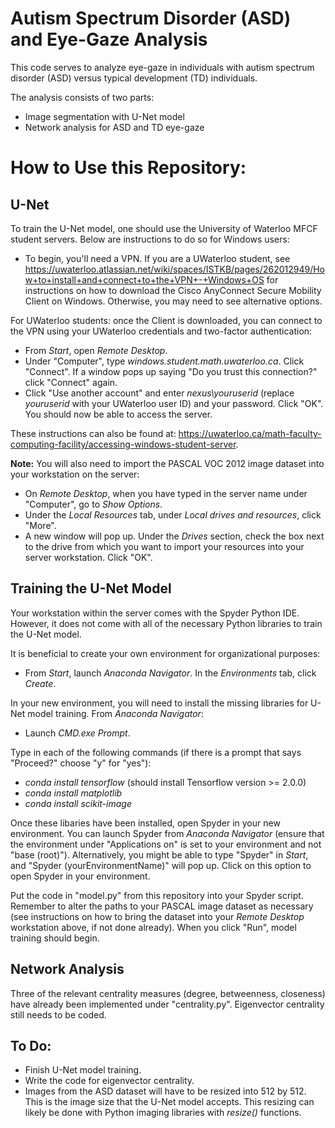# Autism Spectrum Disorder (ASD) and Eye-Gaze Analysis

This code serves to analyze eye-gaze in individuals with autism spectrum disorder (ASD) versus typical development (TD) individuals.

The analysis consists of two parts:
- Image segmentation with U-Net model
- Network analysis for ASD and TD eye-gaze

# How to Use this Repository:

## U-Net

To train the U-Net model, one should use the University of Waterloo MFCF student servers. Below are instructions to do so for Windows users:
- To begin, you'll need a VPN. If you are a UWaterloo student, see https://uwaterloo.atlassian.net/wiki/spaces/ISTKB/pages/262012949/How+to+install+and+connect+to+the+VPN+-+Windows+OS for instructions on how to download the Cisco AnyConnect Secure Mobility Client on Windows. Otherwise, you may need to see alternative options.

For UWaterloo students: once the Client is downloaded, you can connect to the VPN using your UWaterloo credentials and two-factor authentication:
- From _Start_, open _Remote Desktop_.
- Under "Computer", type _windows.student.math.uwaterloo.ca_. Click "Connect". If a window pops up saying "Do you trust this connection?" click "Connect" again.
- Click "Use another account" and enter _nexus\youruserid_ (replace _youruserid_ with your UWaterloo user ID) and your password. Click "OK". You should now be able to access the server.

These instructions can also be found at: https://uwaterloo.ca/math-faculty-computing-facility/accessing-windows-student-server.

**Note:** You will also need to import the PASCAL VOC 2012 image dataset into your workstation on the server:
- On _Remote Desktop_, when you have typed in the server name under "Computer", go to _Show Options_.
- Under the _Local Resources_ tab, under _Local drives and resources_, click "More".
- A new window will pop up. Under the _Drives_ section, check the box next to the drive from which you want to import your resources into your server workstation. Click "OK".

## Training the U-Net Model

Your workstation within the server comes with the Spyder Python IDE. However, it does not come with all of the necessary Python libraries to train the U-Net model.

It is beneficial to create your own environment for organizational purposes:
- From _Start_, launch _Anaconda Navigator_. In the _Environments_ tab, click _Create_.

In your new environment, you will need to install the missing libraries for U-Net model training. From _Anaconda Navigator_:
- Launch _CMD.exe Prompt_.

Type in each of the following commands (if there is a prompt that says "Proceed?" choose "y" for "yes"):
- _conda install tensorflow_ (should install Tensorflow version >= 2.0.0)
- _conda install matplotlib_
- _conda install scikit-image_

Once these libaries have been installed, open Spyder in your new environment. You can launch Spyder from _Anaconda Navigator_ (ensure that the environment under "Applications on" is set to your environment and not "base (root)"). Alternatively, you might be able to type "Spyder" in _Start_, and "Spyder (yourEnvironmentName)" will pop up. Click on this option to open Spyder in your environment.

Put the code in "model.py" from this repository into your Spyder script. Remember to alter the paths to your PASCAL image dataset as necessary (see instructions on how to bring the dataset into your _Remote Desktop_ workstation above, if not done already). When you click "Run", model training should begin.

## Network Analysis

Three of the relevant centrality measures (degree, betweenness, closeness) have already been implemented under "centrality.py". Eigenvector centrality still needs to be coded.

## To Do:

- Finish U-Net model training.
- Write the code for eigenvector centrality.
- Images from the ASD dataset will have to be resized into 512 by 512. This is the image size that the U-Net model accepts. This resizing can likely be done with Python imaging libraries with _resize()_ functions.
